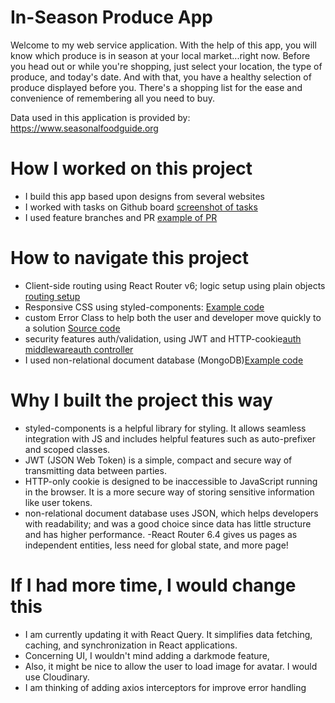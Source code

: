 # In-Season Produce App

Welcome to my web service application. With the help of this app, you will know which produce is in season at your local market...right now. Before you head out or while you're shopping, just select your location, the type of produce, and today's date. And with that, you have a healthy selection of produce displayed before you. There's a shopping list for the ease and convenience of remembering all you need to buy.

Data used in this application is provided by: https://www.seasonalfoodguide.org

# How I worked on this project

- I build this app based upon designs from several websites
- I worked with tasks on Github board [screenshot of tasks](https://github.com/JoshuaCMorgan/in-season/blob/3d55f16577e10141f8d0619fbb906a5bcb47521a/client/.github/kanbanboard.jpg)
- I used feature branches and PR [example of PR](https://github.com/JoshuaCMorgan/in-season/pull/19)

# How to navigate this project

- Client-side routing using React Router v6; logic setup using plain objects [routing setup](https://github.com/JoshuaCMorgan/in-season/blob/3d55f16577e10141f8d0619fbb906a5bcb47521a/client/src/App.jsx#L24)
- Responsive CSS using styled-components: [Example code](https://github.com/JoshuaCMorgan/in-season/blob/main/client/src/assets/wrappers/Hero.js)
- custom Error Class to help both the user and developer move quickly to a solution [Source code](https://github.com/JoshuaCMorgan/in-season/blob/main/errors/customErrors.js)
- security features auth/validation, using JWT and HTTP-cookie[auth middleware](https://github.com/JoshuaCMorgan/in-season/blob/main/middleware/authMiddleware.js)[auth controller](https://github.com/JoshuaCMorgan/in-season/blob/3d55f16577e10141f8d0619fbb906a5bcb47521a/controllers/authController.js#L33)
- I used non-relational document database (MongoDB)[Example code](https://github.com/JoshuaCMorgan/in-season/blob/main/models/UserModel.js)

# Why I built the project this way

- styled-components is a helpful library for styling. It allows seamless integration with JS and includes helpful features such as auto-prefixer and scoped classes.
- JWT (JSON Web Token) is a simple, compact and secure way of transmitting data between parties.
- HTTP-only cookie is designed to be inaccessible to JavaScript running in the browser. It is a more secure way of storing sensitive information like user tokens.
- non-relational document database uses JSON, which helps developers with readability; and was a good choice since data has little structure and has higher performance.
-React Router 6.4 gives us pages as independent entities, less need for global state, and more page!

# If I had more time, I would change this

- I am currently updating it with React Query. It simplifies data fetching, caching, and synchronization in React applications.
- Concerning UI, I wouldn't mind adding a darkmode feature,
- Also, it might be nice to allow the user to load image for avatar. I would use Cloudinary.
- I am thinking of adding axios interceptors for improve error handling
